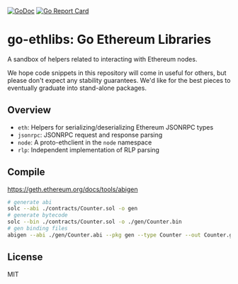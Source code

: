 [![GoDoc](https://godoc.org/github.com/INFURA/go-ethlibs?status.svg)](http://godoc.org/github.com/INFURA/go-ethlibs)
[![Go Report Card](https://goreportcard.com/badge/github.com/INFURA/go-ethlibs)](https://goreportcard.com/report/github.com/INFURA/go-ethlibs)

# go-ethlibs: Go Ethereum Libraries

A sandbox of helpers related to interacting with Ethereum nodes.

We hope code snippets in this repository will come in useful for others, but
please don't expect any stability guarantees. We'd like for the best pieces to
eventually graduate into stand-alone packages.


## Overview

- `eth`: Helpers for serializing/deserializing Ethereum JSONRPC types
- `jsonrpc`: JSONRPC request and response parsing
- `node`: A proto-ethclient in the `node` namespace
- `rlp`: Independent implementation of RLP parsing

## Compile

https://geth.ethereum.org/docs/tools/abigen

```sh
# generate abi
solc --abi ./contracts/Counter.sol -o gen
# generate bytecode
solc --bin ./contracts/Counter.sol -o ./gen/Counter.bin 
# gen binding files
abigen --abi ./gen/Counter.abi --pkg gen --type Counter --out Counter.go
```

## License

MIT
